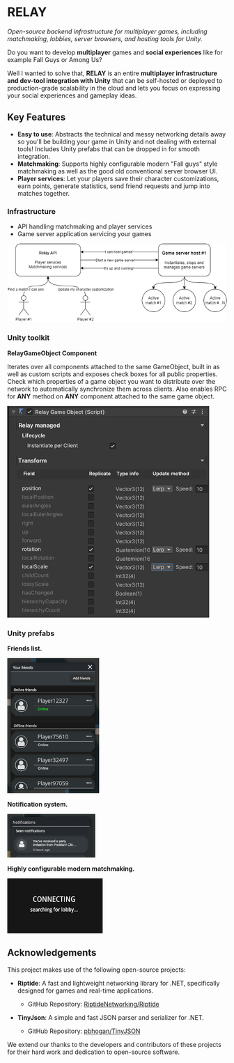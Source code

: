# RELAY

*Open-source backend infrastructure for multiplayer games, including matchmaking, lobbies, server browsers, and hosting tools for Unity.*

Do you want to develop **multiplayer** games and **social experiences** like for example Fall Guys or Among Us?

Well I wanted to solve that, **RELAY** is an entire **multiplayer infrastructure and dev-tool integration with Unity** that can be self-hosted or deployed to production-grade scalability in the cloud and lets you focus on expressing your social experiences and gameplay ideas.

## Key Features

- **Easy to use**: Abstracts the technical and messy networking details away so you'll be building your game in Unity and not dealing with external tools! Includes Unity prefabs that can be dropped in for smooth integration.
- **Matchmaking**: Supports highly configurable modern "Fall guys" style matchmaking as well as the good old conventional server browser UI.
- **Player services**: Let your players save their character customizations, earn points, generate statistics, send friend requests and jump into matches together.

### Infrastructure

- API handling matchmaking and player services
- Game server application servicing your games

![Topology](Documentation/Images/SimpleServiceTopology.png)

### Unity toolkit

**RelayGameObject Component**

Iterates over all components attached to the same GameObject, built in as well as custom scripts and exposes check boxes for all public properties. Check which properties of a game object you want to distribute over the network to automatically synchronize them across clients. Also enables RPC for **ANY** method on **ANY** component attached to the same game object.

![Relay game object](Documentation/Images/RelayGameObjectComponent.PNG)

### Unity prefabs

**Friends list.**

![Relay game object](Documentation/Images/FriendsList.PNG)

**Notification system.**

![Relay game object](Documentation/Images/NotificationsList.PNG)

**Highly configurable modern matchmaking.**

![Relay game object](Documentation/Images/Matchmaking.PNG)

## Acknowledgements

This project makes use of the following open-source projects:

- **Riptide**: A fast and lightweight networking library for .NET, specifically designed for games and real-time applications.
  - GitHub Repository: [RiptideNetworking/Riptide](https://github.com/RiptideNetworking/Riptide)
  
- **TinyJson**: A simple and fast JSON parser and serializer for .NET.
  - GitHub Repository: [pbhogan/TinyJSON](https://github.com/pbhogan/TinyJSON)

We extend our thanks to the developers and contributors of these projects for their hard work and dedication to open-source software.
